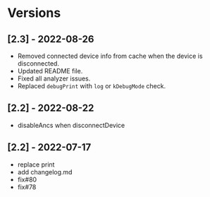 # Versions
## [2.3] - 2022-08-26
* Removed connected device info from cache when the device is disconnected.
* Updated README file.
* Fixed all analyzer issues.
* Replaced `debugPrint` with `log` or `kDebugMode` check.

## [2.2] - 2022-08-22
* disableAncs when disconnectDevice

## [2.2] - 2022-07-17
* replace print
* add changelog.md
* fix#80
* fix#78
